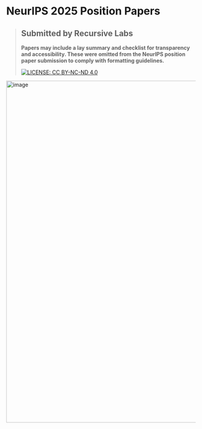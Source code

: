 # NeurIPS 2025 Position Papers
> ## **Submitted by Recursive Labs**
>
> **Papers may include a lay summary and checklist for transparency and accessibility. These were omitted from the NeurIPS position paper submission to comply with formatting guidelines.**
>
> 
> [![LICENSE: CC BY-NC-ND 4.0](https://img.shields.io/badge/Papers-CC--BY--4.0-scarlet.svg)](https://creativecommons.org/licenses/by/4.0/deed.en)


<img width="908" alt="image" src="https://github.com/user-attachments/assets/0826bc3e-6272-4200-b6da-94fdd37f3144" />
